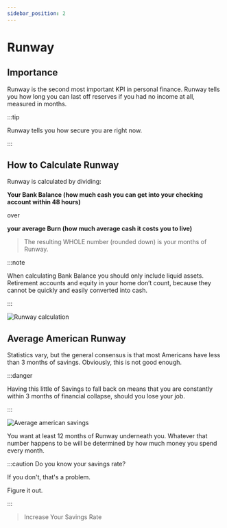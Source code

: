 ```yaml
---
sidebar_position: 2
---
```


# Runway

## Importance

Runway is the second most important KPI in personal finance. Runway tells you how long you can last off reserves if you had no income at all, measured in months.

:::tip 

Runway tells you how secure you are right now.

:::

## How to Calculate Runway

Runway is calculated by dividing:

**Your Bank Balance (how much cash you can get into your checking account within 48 hours)**

over

**your average Burn (how much average cash it costs you to live)**

>The resulting WHOLE number (rounded down) is your months of Runway.

:::note

When calculating Bank Balance you should only include liquid assets. Retirement accounts and equity in your home don’t count, because they cannot be quickly and easily converted into cash.

:::

![Runway calculation](/img/runway-calculation.svg)

## Average American Runway

Statistics vary, but the general consensus is that most Americans have less than 3 months of savings. Obviously, this is not good enough.

:::danger

Having this little of Savings to fall back on means that you are constantly within 3 months of financial collapse, should you lose your job.

:::

![Average american savings](/img/runway-avg.svg)

You want at least 12 months of Runway underneath you. Whatever that number happens to be will be determined by how much money you spend every month.

:::caution Do you know your savings rate?

If you don't, that's a problem.

Figure it out.

:::

>Increase Your Savings Rate